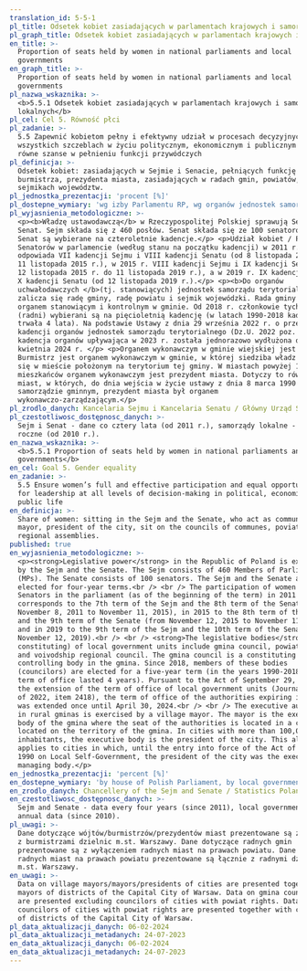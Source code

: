 ```yaml
---
translation_id: 5-5-1
pl_title: Odsetek kobiet zasiadających w parlamentach krajowych i samorządach lokalnych
pl_graph_title: Odsetek kobiet zasiadających w parlamentach krajowych i samorządach lokalnych
en_title: >-
  Proportion of seats held by women in national parliaments and local
  governments
en_graph_title: >-
  Proportion of seats held by women in national parliaments and local
  governments
pl_nazwa_wskaznika: >-
  <b>5.5.1 Odsetek kobiet zasiadających w parlamentach krajowych i samorządach
  lokalnych</b>
pl_cel: Cel 5. Równość płci
pl_zadanie: >-
  5.5 Zapewnić kobietom pełny i efektywny udział w procesach decyzyjnych na
  wszystkich szczeblach w życiu politycznym, ekonomicznym i publicznym oraz
  równe szanse w pełnieniu funkcji przywódczych
pl_definicja: >-
  Odsetek kobiet: zasiadających w Sejmie i Senacie, pełniących funkcję wójta,
  burmistrza, prezydenta miasta, zasiadających w radach gmin, powiatów,
  sejmikach województw.
pl_jednostka_prezentacji: 'procent [%]'
pl_dostepne_wymiary: 'wg izby Parlamentu RP, wg organów jednostek samorządu terytorialnego'
pl_wyjasnienia_metodologiczne: >-
  <p><b>Władzę ustawodawczą</b> w Rzeczypospolitej Polskiej sprawują Sejm i
  Senat. Sejm składa się z 460 posłów. Senat składa się ze 100 senatorów. Sejm i
  Senat są wybierane na czteroletnie kadencje.</p> <p>Udział kobiet / Posłów /
  Senatorów w parlamencie (według stanu na początku kadencji) w 2011 r.
  odpowiada VII kadencji Sejmu i VIII kadencji Senatu (od 8 listopada 2011 r. do
  11 listopada 2015 r.), w 2015 r. VIII kadencji Sejmu i IX kadencji Senatu (od
  12 listopada 2015 r. do 11 listopada 2019 r.), a w 2019 r. IX kadencji Sejmu i
  X kadencji Senatu (od 12 listopada 2019 r.).</p> <p><b>Do organów
  uchwałodawczych </b>(tj. stanowiących) jednostek samorządu terytorialnego
  zalicza się radę gminy, radę powiatu i sejmik wojewódzki. Rada gminy jest
  organem stanowiącym i kontrolnym w gminie. Od 2018 r. członkowie tych organów
  (radni) wybierani są na pięcioletnią kadencję (w latach 1990-2018 kadencja
  trwała 4 lata). Na podstawie Ustawy z dnia 29 września 2022 r. o przedłużeniu
  kadencji organów jednostek samorządu terytorialnego (Dz.U. 2022 poz. 2418)
  kadencja organów upływająca w 2023 r. została jednorazowo wydłużona do 30
  kwietnia 2024 r. </p> <p>Organem wykonawczym w gminie wiejskiej jest wójt.
  Burmistrz jest organem wykonawczym w gminie, w której siedziba władz znajduje
  się w mieście położonym na terytorium tej gminy. W miastach powyżej 100 000
  mieszkańców organem wykonawczym jest prezydent miasta. Dotyczy to również
  miast, w których, do dnia wejścia w życie ustawy z dnia 8 marca 1990 r. o
  samorządzie gminnym, prezydent miasta był organem
  wykonawczo-zarządzającym.</p>
pl_zrodlo_danych: Kancelaria Sejmu i Kancelaria Senatu / Główny Urząd Statystyczny
pl_czestotliwosc_dostępnosc_danych: >-
  Sejm i Senat - dane co cztery lata (od 2011 r.), samorządy lokalne - dane
  roczne (od 2010 r.).
en_nazwa_wskaznika: >-
  <b>5.5.1 Proportion of seats held by women in national parliaments and local
  governments</b>
en_cel: Goal 5. Gender equality
en_zadanie: >-
  5.5 Ensure women’s full and effective participation and equal opportunities
  for leadership at all levels of decision-making in political, economic and
  public life
en_definicja: >-
  Share of women: sitting in the Sejm and the Senate, who act as commune head,
  mayor, president of the city, sit on the councils of communes, poviats,
  regional assemblies.
published: true
en_wyjasnienia_metodologiczne: >-
  <p><strong>Legislative power</strong> in the Republic of Poland is exercised
  by the Sejm and the Senate. The Sejm consists of 460 Members of Parliament
  (MPs). The Senate consists of 100 senators. The Sejm and the Senate are
  elected for four-year terms.<br /> <br /> The participation of women / MPs /
  Senators in the parliament (as of the beginning of the term) in 2011
  corresponds to the 7th term of the Sejm and the 8th term of the Senate (from
  November 8, 2011 to November 11, 2015), in 2015 to the 8th term of the Sejm
  and the 9th term of the Senate (from November 12, 2015 to November 11, 2019)
  and in 2019 to the 9th term of the Sejm and the 10th term of the Senate (from
  November 12, 2019).<br /> <br /> <strong>The legislative bodies</strong> (i.e
  constituting) of local government units include gmina council, powiat council
  and voivodship regional council. The gmina council is a constituting and
  controlling body in the gmina. Since 2018, members of these bodies
  (councilors) are elected for a five-year term (in the years 1990-2018, the
  term of office lasted 4 years). Pursuant to the Act of September 29, 2022 on
  the extension of the term of office of local government units (Journal of Laws
  of 2022, item 2418), the term of office of the authorities expiring in 2023
  was extended once until April 30, 2024.<br /> <br /> The executive authority
  in rural gminas is exercised by a village mayor. The mayor is the executive
  body of the gmina where the seat of the authorities is located in a city
  located on the territory of the gmina. In cities with more than 100,000
  inhabitants, the executive body is the president of the city. This also
  applies to cities in which, until the entry into force of the Act of 8 March
  1990 on Local Self-Government, the president of the city was the executive and
  managing body.</p>
en_jednostka_prezentacji: 'percent [%]'
en_dostepne_wymiary: 'by house of Polish Parliament, by local government organ'
en_zrodlo_danych: Chancellery of the Sejm and Senate / Statistics Poland
en_czestotliwosc_dostępnosc_danych: >-
  Sejm and Senate - data every four years (since 2011), local governments -
  annual data (since 2010).
pl_uwagi: >-
  Dane dotyczące wójtów/burmistrzów/prezydentów miast prezentowane są z łącznie
  z burmistrzami dzielnic m.st. Warszawy. Dane dotyczące radnych gmin
  prezentowane są z wyłączeniem radnych miast na prawach powiatu. Dane dotyczące
  radnych miast na prawach powiatu prezentowane są łącznie z radnymi dzielnic
  m.st. Warszawy.
en_uwagi: >-
  Data on village mayors/mayors/presidents of cities are presented together with
  mayors of districts of the Capital City of Warsaw. Data on gmina councilors
  are presented excluding councilors of cities with powiat rights. Data on
  councilors of cities with powiat rights are presented together with councilors
  of districts of the Capital City of Warsaw.
pl_data_aktualizacji_danych: 06-02-2024
pl_data_aktualizacji_metadanych: 24-07-2023
en_data_aktualizacji_danych: 06-02-2024
en_data_aktualizacji_metadanych: 24-07-2023
---
```

